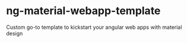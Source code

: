 # ng-material-webapp-template
Custom go-to template to kickstart your angular web apps with material design
